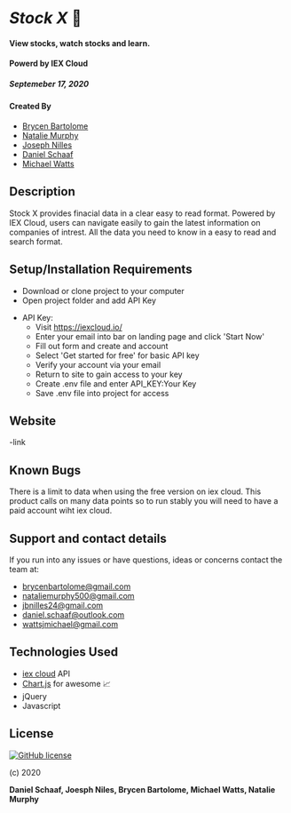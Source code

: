 # _Stock X_ 🤑

#### View stocks, watch stocks and learn.

#### Powerd by IEX Cloud

##### Septemeber 17, 2020

#### Created By

- [Brycen Bartolome](https://github.com/BrycenGit)
- [Natalie Murphy](https://github.com/murphynd)
- [Joseph Nilles](https://github.com/jbnilles)
- [Daniel Schaaf](https://github.com/dschaaf89)
- [Michael Watts](https://github.com/wattsjmichael)

## Description

Stock X provides finacial data in a clear easy to read format. Powered by IEX Cloud, users can navigate easily to gain the latest information on companies of intrest. All the data you need to know in a easy to read and search format.

## Setup/Installation Requirements

- Download or clone project to your computer
- Open project folder and add API Key

* API Key:
  - Visit https://iexcloud.io/
  - Enter your email into bar on landing page and click 'Start Now'
  - Fill out form and create and account
  - Select 'Get started for free' for basic API key
  - Verify your account via your email
  - Return to site to gain access to your key
  - Create .env file and enter API_KEY:Your Key
  - Save .env file into project for access

## Website

-link

## Known Bugs

There is a limit to data when using the free version on iex cloud. This product calls on many data points so to run stably you will need to have a paid account wiht iex cloud.

## Support and contact details

If you run into any issues or have questions, ideas or concerns contact the team at:

- brycenbartolome@gmail.com
- nataliemurphy500@gmail.com
- jbnilles24@gmail.com
- daniel.schaaf@outlook.com
- wattsjmichael@gmail.com

## Technologies Used

- [iex cloud](https://iexcloud.io/about/) API
- [Chart.js](https://www.chartjs.org/) for awesome 📈
- jQuery
- Javascript

## License

[![GitHub license](https://img.shields.io/github/license/Naereen/StrapDown.js.svg)](https://github.com/Naereen/StrapDown.js/blob/master/LICENSE)

(c) 2020

**Daniel Schaaf, Joesph Niles, Brycen Bartolome, Michael Watts, Natalie Murphy**
